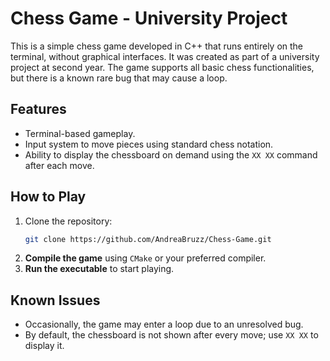 # Chess Game - University Project

This is a simple chess game developed in C++ that runs entirely on the terminal, without graphical interfaces. It was created as part of a university project at second year. The game supports all basic chess functionalities, but there is a known rare bug that may cause a loop.

## Features
- Terminal-based gameplay.
- Input system to move pieces using standard chess notation.
- Ability to display the chessboard on demand using the `XX XX` command after each move.

## How to Play
1. Clone the repository:
   ```bash
   git clone https://github.com/AndreaBruzz/Chess-Game.git
   ```
2. **Compile the game** using `CMake` or your preferred compiler.
3. **Run the executable** to start playing.

## Known Issues
- Occasionally, the game may enter a loop due to an unresolved bug.
- By default, the chessboard is not shown after every move; use `XX XX` to display it.
